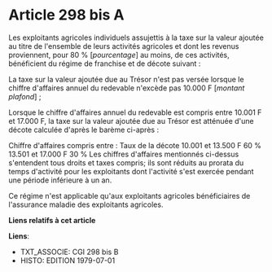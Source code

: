 # Article 298 bis A

Les exploitants agricoles individuels assujettis à la taxe sur la valeur ajoutée au titre de l'ensemble de leurs activités
agricoles et dont les revenus proviennent, pour 80 % [*pourcentage*] au moins, de ces activités, bénéficient du régime de
franchise et de décote suivant :

La taxe sur la valeur ajoutée due au Trésor n'est pas versée lorsque le chiffre d'affaires annuel du redevable n'excède pas
10.000 F [*montant plafond*] ;

Lorsque le chiffre d'affaires annuel du redevable est compris entre 10.001 F et 17.000 F, la taxe sur la valeur ajoutée due
au Trésor est atténuée d'une décote calculée d'après le barème ci-après :

Chiffre d'affaires      compris entre :              Taux de la décote       10.001 et 13.500 F                60 %
13.501 et 17.000 F                30 %     Les chiffres d'affaires mentionnés ci-dessus s'entendent tous droits et taxes
compris; ils sont réduits au prorata du temps d'activité pour les exploitants dont l'activité s'est exercée pendant une
période inférieure à un an.

Ce régime n'est applicable qu'aux exploitants agricoles bénéficiaires de l'assurance maladie des exploitants agricoles.

**Liens relatifs à cet article**

**Liens**:

  - TXT_ASSOCIE: CGI 298 bis B
  - HISTO: EDITION 1979-07-01
